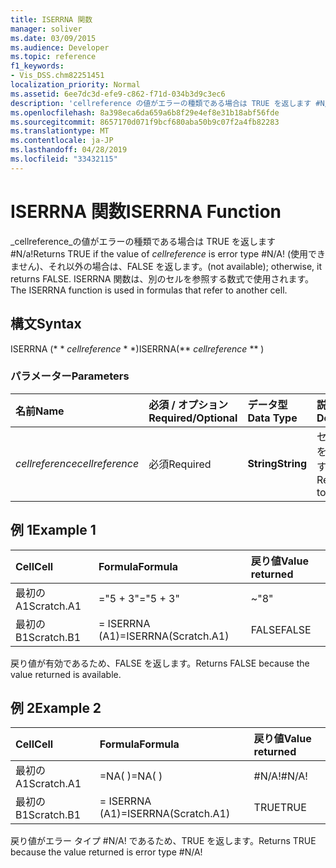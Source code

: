 ```yaml
---
title: ISERRNA 関数
manager: soliver
ms.date: 03/09/2015
ms.audience: Developer
ms.topic: reference
f1_keywords:
- Vis_DSS.chm82251451
localization_priority: Normal
ms.assetid: 6ee7dc3d-efe9-c862-f71d-034b3d9c3ec6
description: 'cellreference の値がエラーの種類である場合は TRUE を返します #N/a! (使用できません)、それ以外の場合は、FALSE を返します。 ISERRNA 関数は、別のセルを参照する数式で使用されます。'
ms.openlocfilehash: 8a398eca6da659a6b8f29e4ef8e31b18abf56fde
ms.sourcegitcommit: 8657170d071f9bcf680aba50b9c07f2a4fb82283
ms.translationtype: MT
ms.contentlocale: ja-JP
ms.lasthandoff: 04/28/2019
ms.locfileid: "33432115"
---
```

# <a name="iserrna-function"></a><span data-ttu-id="874bd-105">ISERRNA 関数</span><span class="sxs-lookup"><span data-stu-id="874bd-105">ISERRNA Function</span></span>

<span data-ttu-id="874bd-106">_cellreference_の値がエラーの種類である場合は TRUE を返します #N/a!</span><span class="sxs-lookup"><span data-stu-id="874bd-106">Returns TRUE if the value of  _cellreference_ is error type #N/A!</span></span> <span data-ttu-id="874bd-107">(使用できません)、それ以外の場合は、FALSE を返します。</span><span class="sxs-lookup"><span data-stu-id="874bd-107">(not available); otherwise, it returns FALSE.</span></span> <span data-ttu-id="874bd-108">ISERRNA 関数は、別のセルを参照する数式で使用されます。</span><span class="sxs-lookup"><span data-stu-id="874bd-108">The ISERRNA function is used in formulas that refer to another cell.</span></span> 
  
## <a name="syntax"></a><span data-ttu-id="874bd-109">構文</span><span class="sxs-lookup"><span data-stu-id="874bd-109">Syntax</span></span>

<span data-ttu-id="874bd-110">ISERRNA (\* \* *cellreference* \* \*)</span><span class="sxs-lookup"><span data-stu-id="874bd-110">ISERRNA(\*\* *cellreference* \*\* )</span></span> 
  
### <a name="parameters"></a><span data-ttu-id="874bd-111">パラメーター</span><span class="sxs-lookup"><span data-stu-id="874bd-111">Parameters</span></span>

|<span data-ttu-id="874bd-112">**名前**</span><span class="sxs-lookup"><span data-stu-id="874bd-112">**Name**</span></span>|<span data-ttu-id="874bd-113">**必須 / オプション**</span><span class="sxs-lookup"><span data-stu-id="874bd-113">**Required/Optional**</span></span>|<span data-ttu-id="874bd-114">**データ型**</span><span class="sxs-lookup"><span data-stu-id="874bd-114">**Data Type**</span></span>|<span data-ttu-id="874bd-115">**説明**</span><span class="sxs-lookup"><span data-stu-id="874bd-115">**Description**</span></span>|
|:-----|:-----|:-----|:-----|
| <span data-ttu-id="874bd-116">_cellreference_</span><span class="sxs-lookup"><span data-stu-id="874bd-116">_cellreference_</span></span> <br/> |<span data-ttu-id="874bd-117">必須</span><span class="sxs-lookup"><span data-stu-id="874bd-117">Required</span></span>  <br/> |<span data-ttu-id="874bd-118">**String**</span><span class="sxs-lookup"><span data-stu-id="874bd-118">**String**</span></span> <br/> |<span data-ttu-id="874bd-119">セルの参照を指定します。</span><span class="sxs-lookup"><span data-stu-id="874bd-119">Reference to a cell.</span></span>  <br/> |
   
## <a name="example-1"></a><span data-ttu-id="874bd-120">例 1</span><span class="sxs-lookup"><span data-stu-id="874bd-120">Example 1</span></span>

|<span data-ttu-id="874bd-121">**Cell**</span><span class="sxs-lookup"><span data-stu-id="874bd-121">**Cell**</span></span>|<span data-ttu-id="874bd-122">**Formula**</span><span class="sxs-lookup"><span data-stu-id="874bd-122">**Formula**</span></span>|<span data-ttu-id="874bd-123">**戻り値**</span><span class="sxs-lookup"><span data-stu-id="874bd-123">**Value returned**</span></span>|
|:-----|:-----|:-----|
|<span data-ttu-id="874bd-124">最初の A1</span><span class="sxs-lookup"><span data-stu-id="874bd-124">Scratch.A1</span></span>  <br/> |<span data-ttu-id="874bd-125">="5 + 3"</span><span class="sxs-lookup"><span data-stu-id="874bd-125">="5 + 3"</span></span>  <br/> |<span data-ttu-id="874bd-126">~</span><span class="sxs-lookup"><span data-stu-id="874bd-126">"8"</span></span>  <br/> |
|<span data-ttu-id="874bd-127">最初の B1</span><span class="sxs-lookup"><span data-stu-id="874bd-127">Scratch.B1</span></span>  <br/> |<span data-ttu-id="874bd-128">= ISERRNA (A1)</span><span class="sxs-lookup"><span data-stu-id="874bd-128">=ISERRNA(Scratch.A1)</span></span>  <br/> |<span data-ttu-id="874bd-129">FALSE</span><span class="sxs-lookup"><span data-stu-id="874bd-129">FALSE</span></span>  <br/> |
   
<span data-ttu-id="874bd-130">戻り値が有効であるため、FALSE を返します。</span><span class="sxs-lookup"><span data-stu-id="874bd-130">Returns FALSE because the value returned is available.</span></span>
  
## <a name="example-2"></a><span data-ttu-id="874bd-131">例 2</span><span class="sxs-lookup"><span data-stu-id="874bd-131">Example 2</span></span>

|<span data-ttu-id="874bd-132">**Cell**</span><span class="sxs-lookup"><span data-stu-id="874bd-132">**Cell**</span></span>|<span data-ttu-id="874bd-133">**Formula**</span><span class="sxs-lookup"><span data-stu-id="874bd-133">**Formula**</span></span>|<span data-ttu-id="874bd-134">**戻り値**</span><span class="sxs-lookup"><span data-stu-id="874bd-134">**Value returned**</span></span>|
|:-----|:-----|:-----|
|<span data-ttu-id="874bd-135">最初の A1</span><span class="sxs-lookup"><span data-stu-id="874bd-135">Scratch.A1</span></span>  <br/> |<span data-ttu-id="874bd-136">=NA( )</span><span class="sxs-lookup"><span data-stu-id="874bd-136">=NA( )</span></span>  <br/> |<span data-ttu-id="874bd-137">#N/A!</span><span class="sxs-lookup"><span data-stu-id="874bd-137">#N/A!</span></span>  <br/> |
|<span data-ttu-id="874bd-138">最初の B1</span><span class="sxs-lookup"><span data-stu-id="874bd-138">Scratch.B1</span></span>  <br/> |<span data-ttu-id="874bd-139">= ISERRNA (A1)</span><span class="sxs-lookup"><span data-stu-id="874bd-139">=ISERRNA(Scratch.A1)</span></span>  <br/> |<span data-ttu-id="874bd-140">TRUE</span><span class="sxs-lookup"><span data-stu-id="874bd-140">TRUE</span></span>  <br/> |
   
<span data-ttu-id="874bd-141">戻り値がエラー タイプ #N/A! であるため、TRUE を返します。</span><span class="sxs-lookup"><span data-stu-id="874bd-141">Returns TRUE because the value returned is error type #N/A!</span></span>
  

